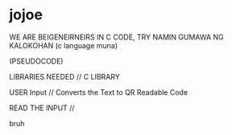 # jojoe
WE ARE BEIGENEIRNEIRS IN C CODE, TRY NAMIN GUMAWA NG KALOKOHAN (c language muna)

(PSEUDOCODE)

LIBRARIES NEEDED // C LIBRARY

USER Input // Converts the Text to QR Readable Code

READ THE INPUT // 

bruh



